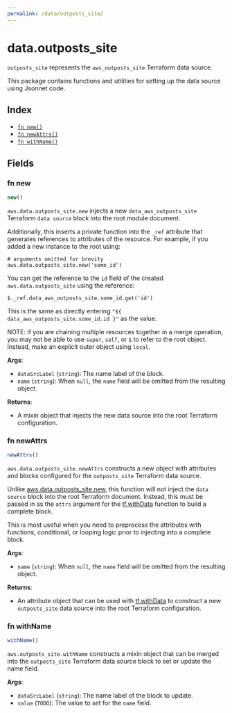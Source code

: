 ```yaml
---
permalink: /data/outposts_site/
---
```


# data.outposts_site

`outposts_site` represents the `aws_outposts_site` Terraform data source.



This package contains functions and utilities for setting up the data source using Jsonnet code.


## Index

* [`fn new()`](#fn-new)
* [`fn newAttrs()`](#fn-newattrs)
* [`fn withName()`](#fn-withname)

## Fields

### fn new

```ts
new()
```


`aws.data.outposts_site.new` injects a new `data_aws_outposts_site` Terraform `data source`
block into the root module document.

Additionally, this inserts a private function into the `_ref` attribute that generates references to attributes of the
resource. For example, if you added a new instance to the root using:

    # arguments omitted for brevity
    aws.data.outposts_site.new('some_id')

You can get the reference to the `id` field of the created `aws.data.outposts_site` using the reference:

    $._ref.data_aws_outposts_site.some_id.get('id')

This is the same as directly entering `"${ data_aws_outposts_site.some_id.id }"` as the value.

NOTE: if you are chaining multiple resources together in a merge operation, you may not be able to use `super`, `self`,
or `$` to refer to the root object. Instead, make an explicit outer object using `local`.

**Args**:
  - `dataSrcLabel` (`string`): The name label of the block.
  - `name` (`string`):  When `null`, the `name` field will be omitted from the resulting object.

**Returns**:
- A mixin object that injects the new data source into the root Terraform configuration.


### fn newAttrs

```ts
newAttrs()
```


`aws.data.outposts_site.newAttrs` constructs a new object with attributes and blocks configured for the `outposts_site`
Terraform data source.

Unlike [aws.data.outposts_site.new](#fn-outpostssitenew), this function will not inject the `data source`
block into the root Terraform document. Instead, this must be passed in as the `attrs` argument for the
[tf.withData](https://github.com/tf-libsonnet/core/tree/main/docs#fn-withdata) function to build a complete block.

This is most useful when you need to preprocess the attributes with functions, conditional, or looping logic prior to
injecting into a complete block.

**Args**:
  - `name` (`string`):  When `null`, the `name` field will be omitted from the resulting object.

**Returns**:
  - An attribute object that can be used with [tf.withData](https://github.com/tf-libsonnet/core/tree/main/docs#fn-withdata) to construct a new `outposts_site` data source into the root Terraform configuration.


### fn withName

```ts
withName()
```

`aws.outposts_site.withName` constructs a mixin object that can be merged into the `outposts_site`
Terraform data source block to set or update the name field.



**Args**:
  - `dataSrcLabel` (`string`): The name label of the block to update.
  - `value` (`TODO`): The value to set for the `name` field.
